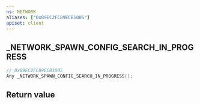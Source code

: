 ```yaml
---
ns: NETWORK
aliases: ["0x89EC2FC89ECB1005"]
apiset: client
---
```

## _NETWORK_SPAWN_CONFIG_SEARCH_IN_PROGRESS

```c
// 0x89EC2FC89ECB1005
Any _NETWORK_SPAWN_CONFIG_SEARCH_IN_PROGRESS();
```



## Return value

